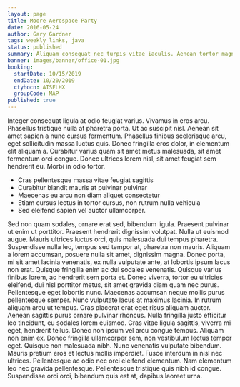 ```yaml
---
layout: page
title: Moore Aerospace Party
date: 2016-05-24
author: Gary Gardner
tags: weekly links, java
status: published
summary: Aliquam consequat nec turpis vitae iaculis. Aenean tortor magna.
banner: images/banner/office-01.jpg
booking:
  startDate: 10/15/2019
  endDate: 10/20/2019
  ctyhocn: AISFLHX
  groupCode: MAP
published: true
---
```

Integer consequat ligula at odio feugiat varius. Vivamus in eros arcu. Phasellus tristique nulla at pharetra porta. Ut ac suscipit nisl. Aenean sit amet sapien a nunc cursus fermentum. Phasellus finibus scelerisque arcu, eget sollicitudin massa luctus quis. Donec fringilla eros dolor, in elementum elit aliquam a. Curabitur varius quam sit amet metus malesuada, sit amet fermentum orci congue. Donec ultrices lorem nisl, sit amet feugiat sem hendrerit eu. Morbi in odio tortor.

* Cras pellentesque massa vitae feugiat sagittis
* Curabitur blandit mauris at pulvinar pulvinar
* Maecenas eu arcu non diam aliquet consectetur
* Etiam cursus lectus in tortor cursus, non rutrum nulla vehicula
* Sed eleifend sapien vel auctor ullamcorper.

Sed non quam sodales, ornare erat sed, bibendum ligula. Praesent pulvinar ut enim ut porttitor. Praesent hendrerit dignissim volutpat. Nulla ut euismod augue. Mauris ultrices luctus orci, quis malesuada dui tempus pharetra. Suspendisse nulla leo, tempus sed tempor at, pharetra non mauris. Aliquam a lorem accumsan, posuere nulla sit amet, dignissim magna. Donec porta, mi sit amet lacinia venenatis, ex nulla vulputate ante, at lobortis ipsum lacus non erat. Quisque fringilla enim ac dui sodales venenatis. Quisque varius finibus lorem, ac hendrerit sem porta et. Donec viverra, tortor eu ultricies eleifend, dui nisl porttitor metus, sit amet gravida diam quam nec purus. Pellentesque eget lobortis nunc. Maecenas accumsan neque mollis purus pellentesque semper. Nunc vulputate lacus at maximus lacinia. In rutrum aliquam arcu ut tempus. Cras placerat erat eget risus aliquam auctor.
Aenean sagittis purus ornare pulvinar rhoncus. Nulla fringilla justo efficitur leo tincidunt, eu sodales lorem euismod. Cras vitae ligula sagittis, viverra mi eget, hendrerit tellus. Donec non ipsum vel arcu congue tempus. Aliquam non enim ex. Donec fringilla ullamcorper sem, non vestibulum lectus tempor eget. Quisque non malesuada nibh. Nunc venenatis vulputate bibendum. Mauris pretium eros et lectus mollis imperdiet. Fusce interdum in nisl nec ultrices. Pellentesque ac odio nec orci eleifend elementum. Nam elementum leo nec gravida pellentesque. Pellentesque tristique quis nibh id congue. Suspendisse orci orci, bibendum quis est at, dapibus laoreet urna.
